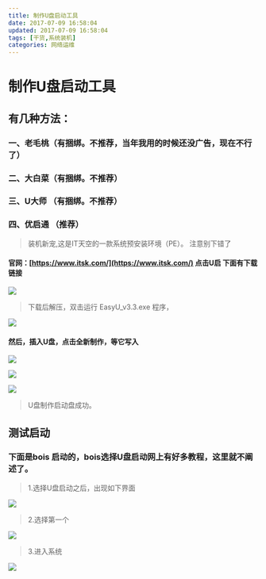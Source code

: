 ```yaml
---
title: 制作U盘启动工具
date: 2017-07-09 16:58:04
updated: 2017-07-09 16:58:04
tags: [干货,系统装机]
categories: 网络运维
---
```

# 制作U盘启动工具

## 有几种方法：
### 一、老毛桃（有捆绑。不推荐，当年我用的时候还没广告，现在不行了）
### 二、大白菜（有捆绑。不推荐）
### 三、U大师 （有捆绑。不推荐）

<!--more-->

### 四、优启通 （推荐）  
> 装机新宠,这是IT天空的一款系统预安装环境（PE）。
> 注意别下错了

#### 官网：[https://www.itsk.com/](https://www.itsk.com/) 点击U启  下面有下载链接
![](1499426248399076976.png)

> 下载后解压，双击运行 EasyU_v3.3.exe 程序，

![](1499425954258099948.png)
#### 然后，插入U盘，点击全新制作，等它写入
![](1499426075383055090.png)

![](1499426137248023946.png)

![](1499426161002009297.png)

> U盘制作启动盘成功。

## 测试启动
### 下面是bois 启动的，bois选择U盘启动网上有好多教程，这里就不阐述了。
> 1.选择U盘启动之后，出现如下界面

![](1499530310312013818.png)

> 2.选择第一个

![](1499530378594075462.png)
> 3.进入系统

![](1499530448654030873.png)
